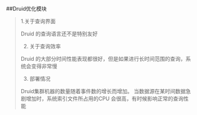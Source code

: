 ##Druid优化模块

> 1.关于查询界面
>
> Druid 的查询语言还不是特别友好
>
> 2. 关于查询效率
>
> Druid 的大部分时间性能表现都很好，但是如果进行长时间范围的查询，系统会变得非常慢
>
> 3. 部署情况
>
> Druid集群机器的数量随着事件数的增长而增加。
> 当数据源在某时间数据急剧增加时，系统索引文件所占用的CPU 会很高，有时候影响正常的查询性能